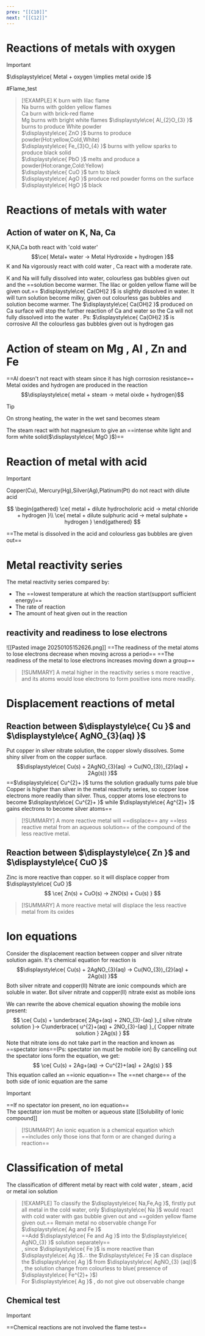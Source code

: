 ```yaml
---
prev: "[[C10]]"
next: "[[C12]]"
---
```


# Reactions of metals with oxygen 
> [!IMPORTANT]
> $\displaystyle\ce{ Metal + oxygen \implies metal oxide }$

#Flame_test
> [!EXAMPLE]
K burn with lilac flame \
> Na burns with golden yellow flames \
> Ca burn with brick-red flame\
> Mg burns with bright white flames
>$\displaystyle\ce{ Al_{2}O_{3} }$ burns to produce White powder\
>$\displaystyle\ce{ ZnO }$ burns to produce powder(Hot:yellow,Cold,White) \
$\displaystyle\ce{ Fe_{3}O_{4} }$ burns with yellow sparks to produce black solid\
$\displaystyle\ce{ PbO }$ melts and produce a powder(Hot:orange,Cold:Yellow)\
$\displaystyle\ce{ CuO }$ turn to black\
$\displaystyle\ce{ AgO }$ produce red powder forms on the surface\
$\displaystyle\ce{ HgO }$ black


# Reactions of metals with water 
## Action of water on K, Na, Ca
K,NA,Ca both react with 'cold water'
$$\ce{ Metal+ water -> Metal Hydroxide + hydrogen }$$K and Na vigorously react with cold water ,
Ca react with a moderate rate.

K and Na will fully dissolved into water, colourless gas bubbles given out and the ==solution become warmer. The lilac or golden yellow flame will be given out.== 
$\displaystyle\ce{ Ca(OH)2 }$ is slightly dissolved in water. It will turn solution become milky, given out colourless gas bubbles and solution become warmer.  The $\displaystyle\ce{ Ca(OH)2 }$ produced on Ca surface will stop the further reaction of Ca and water so the Ca will not fully dissolved into the water .
Ps: $\displaystyle\ce{ Ca(OH)2 }$ is corrosive
All the colourless gas bubbles given out is hydrogen gas 

# Action of steam on Mg , Al , Zn and Fe
==Al doesn't not react with steam since it has high corrosion resistance==
 Metal oxides and hydrogen are produced in the reaction
 $$\displaystyle\ce{  metal + steam -> metal oixde + hydrogen}$$
  > [!TIP]
>  On strong heating, the water in the wet sand becomes steam

The steam react with hot magnesium to give an ==intense white light and form white solid($\displaystyle\ce{ MgO }$)==

# Reaction of metal with acid
> [!IMPORTANT]
> Copper(Cu), Mercury(Hg),Silver(Ag),Platinum(Pt) do not react with dilute acid 

$$
\begin{gathered}
\ce{ metal + dilute hydrocholoric acid -> metal chloride + hydrogen }\\
\ce{ metal + dilute sulphuric acid -> metal sulphate + hydrogen }
\end{gathered}
$$

==The metal is dissolved in the acid and colourless gas bubbles are given out==

# Metal reactivity series
The metal reactivity series compared by:
- The ==lowest temperature at which the reaction start(support sufficient energy)==
- The rate of reaction
- The amount of heat given out in the reaction
## reactivity and readiness to lose electrons 

![[Pasted image 20250105152626.png]]
==The readiness of the metal atoms to lose electrons decrease when moving across a period== 
==The readiness of the metal to lose electrons increases moving down a group==

> [!SUMMARY]
> A metal higher in the reactivity series s more reactive , and its atoms would lose electrons to form positive ions more readliy.
# Displacement reactions of metal

## Reaction between $\displaystyle\ce{ Cu }$ and $\displaystyle\ce{ AgNO_{3}(aq) }$  
Put copper in silver nitrate solution, the copper slowly dissolves. Some shiny silver from on the copper surface. 
$$\displaystyle\ce{ Cu(s) + 2AgNO_{3}(aq) -> Cu(NO_{3})_{2}(aq) + 2Ag(s)) }$$
==$\displaystyle\ce{ Cu^{2}+ }$ turns the solution gradually turns pale blue
Copper is higher than silver in the metal reactivity series, 
so copper lose electrons more readily than silver.
Thus, copper atoms lose electrons to become $\displaystyle\ce{ Cu^{2}+ }$ while $\displaystyle\ce{ Ag^{2}+ }$ gains electrons to become silver atoms==

> [!SUMMARY]
> A more reactive metal will ==displace== any ==less reactive metal from an aqueous solution== of the compound of the less reactive metal.
## Reaction between $\displaystyle\ce{ Zn }$ and $\displaystyle\ce{ CuO }$ 
Zinc is more reactive than copper. so it will displace copper from $\displaystyle\ce{ CuO }$ 
$$
\ce{ Zn(s) + CuO(s) -> ZNO(s) + Cu(s) }
$$
> [!SUMMARY]
> A more reactive metal will displace the less reactive metal from its oxides
# Ion equations
Consider the displacement reaction between copper and silver nitrate solution again.
It's chemical equation for reaction is 
$$\displaystyle\ce{ Cu(s) + 2AgNO_{3}(aq) -> Cu(NO_{3})_{2}(aq) + 2Ag(s)) }$$
Both silver nitrate and copper(II) Nitrate are ionic compounds which are soluble in water. 
Bot silver nitrate and copper(II) nitrate exist as mobile ions

We can rewrite the above chemical  equation showing the mobile ions present:
$$
\ce{ Cu(s) + \underbrace{ 2Ag+(aq) + 2NO_{3}-(aq) }_{ silve nitrate solution }-> C\underbrace{ u^{2}+(aq) + 2NO_{3}-(aq) }_{ Copper nitrate solution } 2Ag(s) }
$$
Note that nitrate ions do not take part in the reaction and known as ==spectator ions==(Ps: spectator ion must be mobile ion)
By cancelling out the spectator ions form the equation, we get:
$$
\ce{ Cu(s) + 2Ag+(aq) -> Cu^{2}+(aq) + 2Ag(s) }
$$
This equation called an ==ionic equation==
The ==net charge== of the both side of ionic equation are the same
> [!IMPORTANT]
> 
==If no spectator ion present, no ion equation==\
The spectator ion must be molten or aqueous state [[Solubility of Ionic compound]]

> [!SUMMARY]
> An ionic equation is a chemical equation which ==includes only those ions that form or are changed during a reaction==




# Classification of metal
The classification of different metal by react with cold water , steam , acid or metal ion solution
> [!EXAMPLE]
> To classify the $\displaystyle\ce{ Na,Fe,Ag }$, firstly put all metal in the cold water, only $\displaystyle\ce{ Na }$ would react with cold water with gas bubble given out and ==golden yellow flame given out.== 
Remain metal no observable change
For $\displaystyle\ce{ Ag and Fe  }$\
==Add $\displaystyle\ce{ Fe and Ag  }$ into the $\displaystyle\ce{ AgNO_{3} }$ solution separately==\
, since $\displaystyle\ce{ Fe }$ is more reactive than $\displaystyle\ce{ Ag }$.$\displaystyle\therefore$ the $\displaystyle\ce{ Fe }$ can displace the $\displaystyle\ce{ Ag }$ from $\displaystyle\ce{ AgNO_{3} (aq)}$ , the solution change from colourless to blue( presence of $\displaystyle\ce{ Fe^{2}+ }$) \
For $\displaystyle\ce{ Ag }$ , do not give out observable change
## Chemical test
> [!IMPORTANT]
> ==Chemical reactions are not involved the flame test== 
